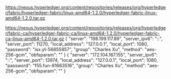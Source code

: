 https://nexus.hyperledger.org/content/repositories/releases/org/hyperledger/fabric/hyperledger-fabric/linux-amd64-1.2.0/hyperledger-fabric-linux-amd64-1.2.0.tar.gz

 

https://nexus.hyperledger.org/content/repositories/releases/org/hyperledger/fabric-ca/hyperledger-fabric-ca/linux-amd64-1.2.0/hyperledger-fabric-ca-linux-amd64-1.2.0.tar.gz
            {
  "server": "198.199.117.89",
  "server_ipv6": "::",
  "server_port": 11270,
  "local_address": "127.0.0.1",
  "local_port": 1080,
  "password": "isx.yt-56855857",
  "group": "Charles Xu",
  "method": "aes-256-gcm",
  "obfsparam": ""
}
            {
  "server": "172.104.167.155",
  "server_ipv6": "::",
  "server_port": 13974,
  "local_address": "127.0.0.1",
  "local_port": 1080,
  "password": "f55.fun-81663516",
  "group": "Charles Xu",
  "method": "aes-256-gcm",
  "obfsparam": ""
}
        
        
